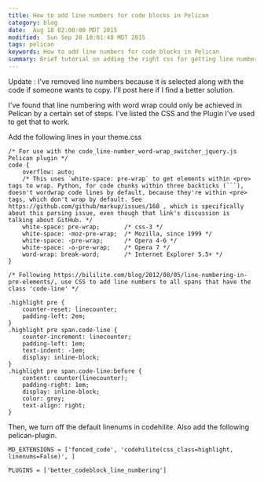 ```yaml
---
title: How to add line numbers for code blocks in Pelican
category: blog
date:  Aug 18 02:00:00 MDT 2015
modified:  Sun Sep 20 10:01:48 MDT 2015
tags: pelican
keywords: How to add line numbers for code blocks in Pelican
summary: Brief tutorial on adding the right css for getting line numbering for code blocks in pelican ...
---
```


Update : I've removed line numbers because it is selected along with the code if someone wants to copy. I'll post here if I find a better solution.

I've found that line numbering with word wrap could only be achieved in Pelican by a
certain set of steps. I've listed the CSS and the Plugin I've used to get that
to work.

Add the following lines in your theme.css


    /* For use with the code_line-number_word-wrap_switcher_jquery.js Pelican plugin */
    code {
        overflow: auto;
        /* This uses `white-space: pre-wrap` to get elements within <pre> tags to wrap. Python, for code chunks within three backticks (```), doesn't wordwrap code lines by default, because they're within <pre> tags, which don't wrap by default. See https://github.com/github/markup/issues/168 , which is specifically about this parsing issue, even though that link's discussion is talking about GitHub. */
        white-space: pre-wrap;       /* css-3 */
        white-space: -moz-pre-wrap;  /* Mozilla, since 1999 */
        white-space: -pre-wrap;      /* Opera 4-6 */
        white-space: -o-pre-wrap;    /* Opera 7 */
        word-wrap: break-word;       /* Internet Explorer 5.5+ */
    }

    /* Following https://bililite.com/blog/2012/08/05/line-numbering-in-pre-elements/, use CSS to add line numbers to all spans that have the class 'code-line' */

    .highlight pre {
        counter-reset: linecounter;
        padding-left: 2em;
    }
    .highlight pre span.code-line {
        counter-increment: linecounter;
        padding-left: 1em;
        text-indent: -1em;
        display: inline-block;
    }
    .highlight pre span.code-line:before {
        content: counter(linecounter);
        padding-right: 1em;
        display: inline-block;
        color: grey;
        text-align: right;
    }


Then, we turn off the default linenums in codehilite. Also add the following pelican-plugin.

    MD_EXTENSIONS = ['fenced_code', 'codehilite(css_class=highlight, linenums=False)', ]

    PLUGINS = ['better_codeblock_line_numbering']
